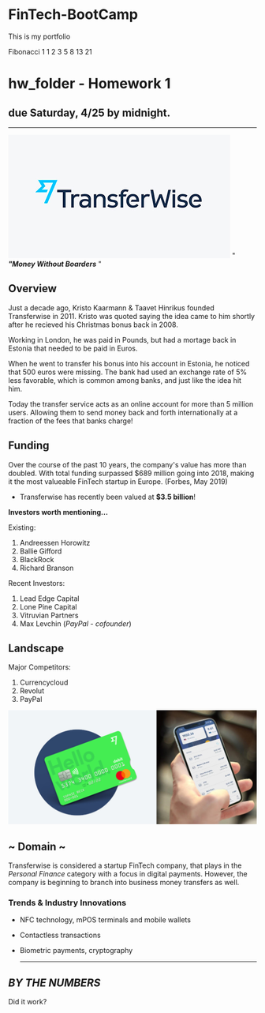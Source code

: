 # FinTech-BootCamp
This is my portfolio

Fibonacci 
1 1 2 3 5 8 13 21 

# hw_folder - Homework 1


##  due Saturday, 4/25 by midnight. 
---


![Transferwise](Transferwise.png)
" ***"Money Without Boarders*** "


## Overview
    
Just a decade ago, Kristo Kaarmann & Taavet Hinrikus founded Transferwise in 2011. Kristo was quoted saying the idea came to him shortly after he recieved his Christmas bonus back in 2008. 

Working in London, he was paid in Pounds, but had a mortage back in Estonia that needed to be paid in Euros.

When he went to transfer his bonus into his account in Estonia, he noticed that 500 euros were missing. The bank had used an exchange rate of 5% less favorable, which is common among banks, and just like the idea hit him. 

Today the transfer service acts as an online account for more than 5 million users. Allowing them to send money back and forth internationally at a fraction of the fees that banks charge! 

## Funding 

Over the course of the past 10 years, the company's value has more than doubled. With total funding surpassed $689 million going into 2018, making it the most valueable FinTech startup in Europe. (Forbes, May 2019) 

* Transferwise has recently been valued at **$3.5 billion**! 

**Investors worth mentioning...**

Existing:

1. Andreessen Horowitz 
2. Ballie Gifford 
3. BlackRock
4. Richard Branson

Recent Investors:

1. Lead Edge Capital 
2. Lone Pine Capital 
3. Vitruvian Partners
4. Max Levchin (*PayPal - cofounder*)

## Landscape

Major Competitors:

1. Currencycloud
2. Revolut
3. PayPal


![](foreign_debtcard.jpg)

~ Domain ~
-
Transferwise is considered a startup FinTech company, that plays in the *Personal Finance* category with a focus in digital payments. However, the company is beginning to branch into business money transfers as well.

### **Trends & Industry Innovations**

* NFC technology, mPOS terminals and mobile wallets 
* Contactless transactions
* Biometric payments, cryptography



    ---

## *BY THE NUMBERS*


Did it work?